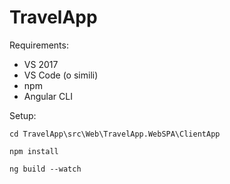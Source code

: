 # TravelApp

Requirements:
- VS 2017
- VS Code (o simili)
- npm
- Angular CLI


Setup:
```
cd TravelApp\src\Web\TravelApp.WebSPA\ClientApp

npm install

ng build --watch
```
